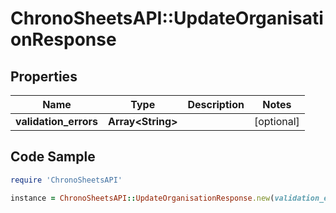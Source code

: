 # ChronoSheetsAPI::UpdateOrganisationResponse

## Properties

Name | Type | Description | Notes
------------ | ------------- | ------------- | -------------
**validation_errors** | **Array&lt;String&gt;** |  | [optional] 

## Code Sample

```ruby
require 'ChronoSheetsAPI'

instance = ChronoSheetsAPI::UpdateOrganisationResponse.new(validation_errors: null)
```


